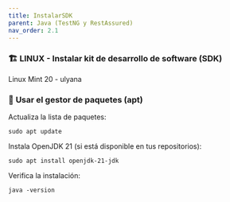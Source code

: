 ```yaml
---
title: InstalarSDK
parent: Java (TestNG y RestAssured)
nav_order: 2.1
---
```

### 🏗 **LINUX - Instalar kit de desarrollo de software (SDK)**

Linux Mint 20 - ulyana
### 📌 **Usar el gestor de paquetes (apt)**

Actualiza la lista de paquetes:

```
sudo apt update
```

Instala OpenJDK 21 (si está disponible en tus repositorios):

```
sudo apt install openjdk-21-jdk
```

Verifica la instalación:

```
java -version
```